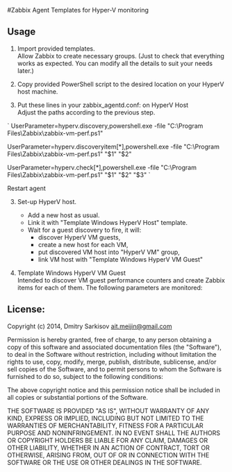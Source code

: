 #Zabbix Agent Templates for Hyper-V monitoring 



## Usage
1. Import provided templates.  
Allow Zabbix to create necessary groups. (Just to check that everything works as expected. You can modify all the details to suit your needs later.)

2.  Copy provided PowerShell script to the desired location on your HyperV host machine.

3. Put these lines in your zabbix_agentd.conf: on HyperV Host  
Adjust the paths according to the previous step.

`
UserParameter=hyperv.discovery,powershell.exe -file "C:\Program Files\Zabbix\zabbix-vm-perf.ps1"

UserParameter=hyperv.discoveryitem[*],powershell.exe -file "C:\Program Files\Zabbix\zabbix-vm-perf.ps1" "$1" "$2"

UserParameter=hyperv.check[*],powershell.exe -file "C:\Program Files\Zabbix\zabbix-vm-perf.ps1" "$1" "$2" "$3"
`

Restart agent

3. Set-up HyperV host. 
	* Add a new host as usual.
	* Link it with "Template Windows HyperV Host" template. 
	* Wait for a guest discovery to fire, it will:
		* discover HyperV VM guests, 
		* create a new host for each VM,
		* put discovered VM host into "HyperV VM" group,
		* link VM host with "Template Windows HyperV VM Guest"

4. Template Windows HyperV VM Guest  
Intended to discover VM guest performance counters and create Zabbix items for each of them.
The following parameters are monitored:




## License:


Copyright (c) 2014, Dmitry Sarkisov <ait.meijin@gmail.com>

Permission is hereby granted, free of charge, to any person obtaining a copy of this software and associated documentation files (the "Software"), to deal in the Software without restriction, including without limitation the rights to use, copy, modify, merge, publish, distribute, sublicense, and/or sell copies of the Software, and to permit persons to whom the Software is furnished to do so, subject to the following conditions:

The above copyright notice and this permission notice shall be included in all copies or substantial portions of the Software.

THE SOFTWARE IS PROVIDED "AS IS", WITHOUT WARRANTY OF ANY KIND, EXPRESS OR IMPLIED, INCLUDING BUT NOT LIMITED TO THE WARRANTIES OF MERCHANTABILITY, FITNESS FOR A PARTICULAR PURPOSE AND NONINFRINGEMENT. IN NO EVENT SHALL THE AUTHORS OR COPYRIGHT HOLDERS BE LIABLE FOR ANY CLAIM, DAMAGES OR OTHER LIABILITY, WHETHER IN AN ACTION OF CONTRACT, TORT OR OTHERWISE, ARISING FROM, OUT OF OR IN CONNECTION WITH THE SOFTWARE OR THE USE OR OTHER DEALINGS IN THE SOFTWARE.

